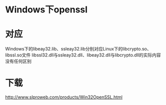 # **Windows下openssl**

# 对应
Windows下的libeay32.lib、ssleay32.lib分别对应Linux下的libcrypto.so、libssl.so文件
libssl32.dll与ssleay32.dll、libeay32.dll与libcrypto.dll的实际内容没有任何区别

# 下载
http://www.slproweb.com/products/Win32OpenSSL.html
